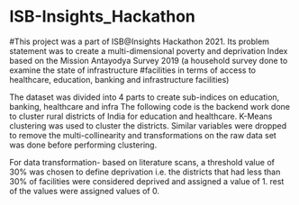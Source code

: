 # ISB-Insights_Hackathon

#This project was a part of ISB@Insights Hackathon 2021. Its problem statement was to create a  multi-dimensional poverty and deprivation Index based on the Mission Antayodya Survey 2019 (a household survey done to examine the state of infrastructure #facilities in terms of access to healthcare, education, banking and infrastructure facilities)

The dataset was divided into 4 parts to create sub-indices on education, banking, healthcare and infra
The following code is the backend work done to cluster rural districts of India for education and healthcare. K-Means clustering was used to cluster the districts. Similar variables were dropped to remove the multi-collinearity and transformations on the raw data set was done before performing clustering.

For data transformation- based on literature scans, a threshold value of 30% was chosen to define deprivation i.e. the districts that had less than 30% of facilities were considered deprived and assigned a value of 1. rest of the values were assigned values of 0.

